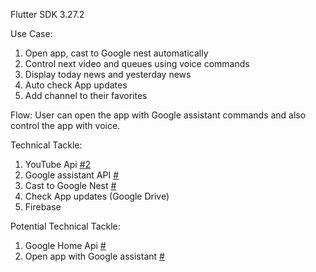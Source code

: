Flutter SDK 3.27.2

Use Case:
1. Open app, cast to Google nest automatically
2. Control next video and queues using voice commands
3. Display today news and yesterday news
4. Auto check App updates
5. Add channel to their favorites

Flow:
User can open the app with Google assistant commands and also control the app with voice.

Technical Tackle:
1. YouTube Api  [#](https://pub.dev/packages/youtube_player_flutter)[2](https://pub.dev/documentation/youtube_api/latest/)
2. Google assistant API [#](https://www.youtube.com/watch?v=I3wkvYzjeiA)
3. Cast to Google Nest [#](https://pub.dev/packages/googlecast)
4. Check App updates (Google Drive)
5. Firebase

Potential Technical Tackle:
1. Google Home Api [#](https://developers.home.google.com/apis)
2. Open app with Google assistant [#](https://fidev.io/ok-google-flutter/)
